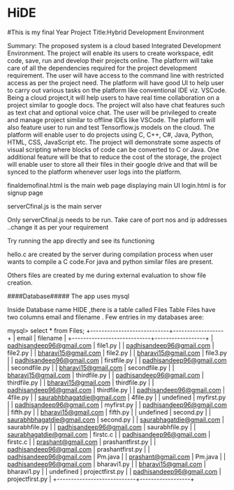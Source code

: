 # HiDE
#This is my final Year Project
Title:Hybrid Development Environment

Summary:
The proposed system is a cloud based Integrated Development Environment. The project will enable its users to create workspace, edit code, save, run and develop their projects online. The platform will take care of all the dependencies required for the project development requirement. The user will have access to the command line with restricted access as per the project need. The platform will have good UI to help user to carry out various tasks on the platform like conventional IDE viz. VSCode. Being a cloud project,it will help users to have real time collaboration on a project similar to google docs. The project will also have chat features such as text chat and optional voice chat. The user will be privileged to create and manage project similar to offline IDEs like VSCode. The platform will also feature user to run and test Tensorflow.js models on the cloud. The platform will enable user to do projects using C, C++, C#, Java, Python, HTML, CSS, JavaScript etc. The project will demonstrate some aspects of visual scripting where blocks of code can be converted to C or Java. One additional feature will be that to reduce the cost of the storage, the project will enable user to store all their files in their google drive and that will be synced to the platform whenever user logs into the platform.



finaldemofinal.html is the main web page displaying main UI
login.html is for signup page

serverCfinal.js is the main server

Only serverCfinal.js needs to be run.
Take care of port nos and ip addresses ..change  it as per your requirement

Try running the app directly and see its functioning

hello.c are created by the server during compilation process when user wants to compile a C code.For java and python similar files are present.

Others files are created by me during external evaluation to show file creation.


####Database#####
The app uses mysql

Inside Database name HIDE ,there is a table called Files
Table Files have  two columns  email   and  filename   .
Few entries in my databases aree:

mysql> select * from Files;
+----------------------------+------------------+
| email                      | filename         |
+----------------------------+------------------+
| padhisandeep96@gmail.com   | file1.py         |
| padhisandeep96@gmail.com   | file2.py         |
| bharavi15@gmail.com        | file2.py         |
| bharavi15@gmail.com        | file3.py         |
| padhisandeep96@gmail.com   | firstfile.py     |
| padhisandeep96@gmail.com   | secondfile.py    |
| bharavi15@gmail.com        | secondfile.py    |
| bharavi15@gmail.com        | thirdfile.py     |
| padhisandeep96@gmail.com   | thirdfile.py     |
| bharavi15@gmail.com        | thirdfile.py     |
| padhisandeep96@gmail.com   | thirdfile.py     |
| padhisandeep96@gmail.com   | 4file.py         |
| saurabhbhagatdie@gmail.com | 4file.py         |
| undefined                  | myfirst.py       |
| padhisandeep96@gmail.com   | myfirst.py       |
| padhisandeep96@gmail.com   | fifth.py         |
| bharavi15@gmail.com        | fifth.py         |
| undefined                  | second.py        |
| saurabhbhagatdie@gmail.com | second.py        |
| saurabhagatdie@gmail.com   | saurabhfile.py   |
| padhisandeep96@gmail.com   | saurabhfile.py   |
| saurabhagatdie@gmail.com   | firstc.c         |
| padhisandeep96@gmail.com   | firstc.c         |
| prashant@gmail.com         | prashantfirst.py |
| padhisandeep96@gmail.com   | prashantfirst.py |
| padhisandeep96@gmail.com   | Pm.java          |
| prashant@gmail.com         | Pm.java          |
| padhisandeep96@gmail.com   | bharavi1.py      |
| bharavi15@gmail.com        | bharavi1.py      |
| undefined                  | projectfirst.py  |
| padhisandeep96@gmail.com   | projectfirst.py  |
+----------------------------+------------------+





